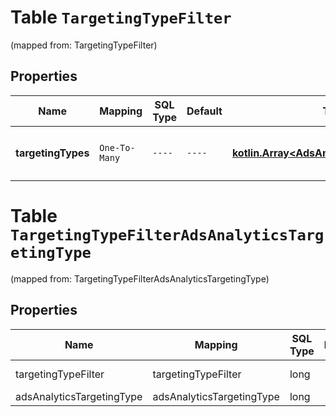 
# Table `TargetingTypeFilter`
(mapped from: TargetingTypeFilter)

## Properties
Name | Mapping | SQL Type | Default | Type | Description | Notes
---- | ------- | -------- | ------- | ---- | ----------- | -----
**targetingTypes** | `One-To-Many` | `----` | `----`  | [**kotlin.Array&lt;AdsAnalyticsTargetingType&gt;**](AdsAnalyticsTargetingType.md) | List of targeting types. Requires &#x60;level&#x60; to be a value ending in &#x60;_TARGETING&#x60;. [\&quot;AGE_BUCKET_AND_GENDER\&quot;] is in BETA and not yet available to all users. |  [optional]


# **Table `TargetingTypeFilterAdsAnalyticsTargetingType`**
(mapped from: TargetingTypeFilterAdsAnalyticsTargetingType)

## Properties
Name | Mapping | SQL Type | Default | Type | Description | Notes
---- | ------- | -------- | ------- | ---- | ----------- | -----
targetingTypeFilter | targetingTypeFilter | long | | kotlin.Long | Primary Key | *one*
adsAnalyticsTargetingType | adsAnalyticsTargetingType | long | | kotlin.Long | Foreign Key | *many*



